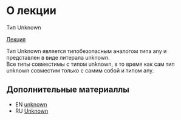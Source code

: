 # О лекции

Тип Unknown

[Лекция](https://campfire-school.com/courses/polnyy-kurs-po-typescript-react/episode/43)


Тип Unknown является типобезопасным аналогом типа any и представлен в виде литерала unknown.  
Все типы совместимы с типом unknown, в то время как сам тип unknown совместим только с самим собой и типом any.  

## Дополнительные материаллы

* EN [unknown](https://www.typescriptlang.org/docs/handbook/2/functions.html#unknown)
* RU [Unknown](https://scriptdev.ru/guide/014/#unknown)
